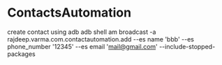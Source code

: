 # ContactsAutomation
create contact using adb
adb shell am broadcast -a rajdeep.varma.com.contactautomation.add --es name 'bbb' --es phone_number '12345' --es email 'mail@gmail.com' --include-stopped-packages
